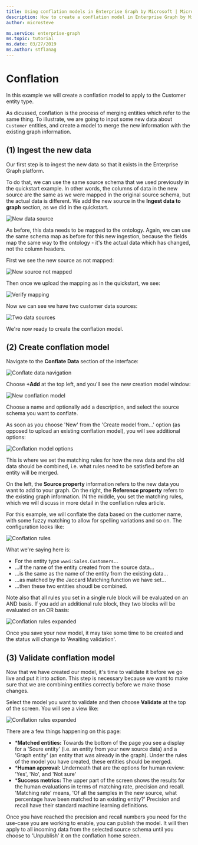 ```yaml
---
title: Using conflation models in Enterprise Graph by Microsoft | Microsoft Docs
description: How to create a conflation model in Enterprise Graph by Microsoft
author: microsteve

ms.service: enterprise-graph
ms.topic: tutorial
ms.date: 03/27/2019
ms.author: stflanag
---
```


# Conflation

In this example we will create a conflation model to apply to the Customer entity type.

As dicussed, conflation is the process of merging entities which refer to the same thing. To illustrate, we are going to input some new data about ```Customer``` entities, and create a model to merge the new information with the existing graph information.

## (1) Ingest the new data

Our first step is to ingest the new data so that it exists in the Enterprise Graph platform.

To do that, we can use the same source schema that we used previously in the quickstart example. In other words, the columns of data in the new source are the same as we were mapped in the original source schema, but the actual data is different. We add the new source in the **Ingest data to graph** section, as we did in the quickstart.

![New data source](media/conflation-tutorial/C1-new-data-source.png)

As before, this data needs to be mapped to the ontology. Again, we can use the same schema map as before for this new ingestion, because the fields map the same way to the ontology - it's the actual data which has changed, not the column headers.

First we see the new source as not mapped:

![New source not mapped](media/conflation-tutorial/C2-new-source-not-mapped.png)

Then once we upload the mapping as in the quickstart, we see:

![Verify mapping](media/conflation-tutorial/C4-verify-mapping.png)

Now we can see we have two customer data sources:

![Two data sources](media/conflation-tutorial/C5-two-data-sources.png)

We're now ready to create the conflation model.

## (2) Create conflation model

Navigate to the **Conflate Data** section of the interface:

![Conflate data navigation](media/conflation-tutorial/C6-nav-to-conflate-data.png)

Choose **+Add** at the top left, and you'll see the new creation model window:

![New conflation model](media/conflation-tutorial/C7-new-conflation-model-1.png)

Choose a name and optionally add a description, and select the source schema you want to conflate.

As soon as you choose 'New' from the 'Create model from...' option (as opposed to upload an existing conflation model), you will see additional options:

![Conflation model options](media/conflation-tutorial/C8-new-conflation-model-2.png)

This is where we set the matching rules for how the new data and the old data should be combined, i.e. what rules need to be satisfied before an entity will be merged.

On the left, the **Source property** information refers to the new data you want to add to your graph. On the right, the **Reference property** refers to the existing graph information. IN the middle, you set the matching rules, which we will discuss in more detail in the conflation rules article.

For this example, we will conflate the data based on the customer name, with some fuzzy matching to allow for spelling variations and so on. The configuration looks like:

![Conflation rules](media/conflation-tutorial/C11-rule-set.png)

What we're saying here is:
* For the entity type ```wwwi:Sales.Customers```...
* ...if the name of the entity created from the source data...
* ...is the same as the name of the entity from the existing data...
* ...as matched by the Jaccard Matching function we have set...
* ...then these two entities shoudl be combined.

Note also that all rules you set in a single rule block will be evaluated on an AND basis. If you add an additional rule block, they two blocks will be evaluated on an OR basis:

![Conflation rules expanded](media/conflation-tutorial/C12-expanded-rule-set.png)

Once you save your new model, it may take some time to be created and the status will change to 'Awaiting validation'.

## (3) Validate conflation model

Now that we have created our model, it's time to validate it before we go live and put it into action. This step is necessary because we want to make sure that we are combining entities correctly before we make those changes.

Select the model you want to validate and then choose **Validate** at the top of the screen. You will see a view like:

![Conflation rules expanded](media/conflation-tutorial/C13-validation-view.png)

There are a few things happening on this page:

* ***Matched entities:** Towards the bottom of the page you see a display for a 'Soure entity' (i.e. an entity from your new source data) and a 'Graph entity' (an entity that was already in the graph). Under the rules of the model you have created, these entities should be merged.
* ***Human approval:** Underneath that are the options for human review: 'Yes', 'No', and 'Not sure'
* ***Success metrics:** The upper part of the screen shows the results for the human evaluations in terms of matching rate, precision and recall. 'Matching rate' means, 'Of all the samples in the new source, what percentage have been matched to an existing entity?' Precision and recall have their standard machine learning definitions.

Once you have reached the precision and recall numbers you need for the use-case you are working to enable, you can publish the model. It will then apply to all incoming data from the selected source schema until you choose to 'Unpublish' it on the conflation home screen.
